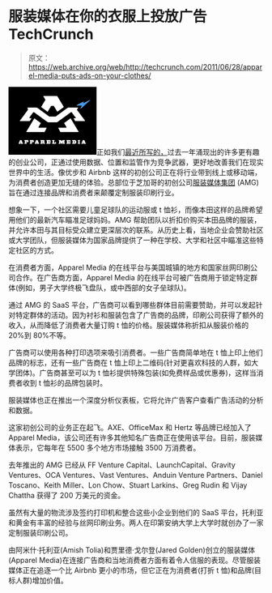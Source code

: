 # 服装媒体在你的衣服上投放广告 TechCrunch

> 原文：<https://web.archive.org/web/http://techcrunch.com/2011/06/28/apparel-media-puts-ads-on-your-clothes/>

![](img/cfff496d872f965f76c5b3c90a8811e5.png)正如我们[最近所写的，](https://web.archive.org/web/20230204193150/https://techcrunch.com/2011/06/05/the-power-of-online-to-offline-is-moving-beyond-local-commerce/)过去一年涌现出的许多更有趣的创业公司，正通过使用数据、位置和监管作为竞争武器，更好地改善我们在现实世界中的生活。像优步和 Airbnb 这样的初创公司正在将行业带到线上或移动端，为消费者创造更加无缝的体验。总部位于芝加哥的初创公司[服装媒体集团](https://web.archive.org/web/20230204193150/http://www.apparelmedia.com/) (AMG)旨在通过连接品牌和消费者来颠覆定制服装印刷行业。

想象一下，一个社区需要儿童足球队的运动服或 t 恤衫，而像本田这样的品牌希望用他们的最新汽车瞄准足球妈妈。AMG 帮助团队以折扣价购买本田品牌的服装，并允许本田与其目标受众建立更深层次的联系。从历史上看，当地企业会赞助社区或大学团队，但服装媒体为国家品牌提供了一种在学校、大学和社区中瞄准这些特定社区的方式。

在消费者方面，Apparel Media 的在线平台与美国城镇的地方和国家丝网印刷公司合作。在广告商方面，Apparel Media 的在线平台可被广告商用于锁定特定群体(例如，男子大学终极飞盘队，或中西部的女子垒球队)。

通过 AMG 的 SaaS 平台，广告商可以看到哪些群体目前需要赞助，并可以发起针对特定群体的活动。因为衬衫和服装包含了广告商的品牌，印刷公司获得了额外的收入，从而降低了消费者大量订购 t 恤的价格。服装媒体称折扣从服装价格的 20%到 80%不等。

广告商可以使用各种打印选项来吸引消费者。一些广告商简单地在 t 恤上印上他们品牌的标志，还有一些广告商在 t 恤上印上二维码(针对更喜欢科技的人群，如大学团体)。广告商甚至可以为 t 恤衫提供特殊包装(如免费样品或优惠券)，这样当消费者收到 t 恤衫的品牌包装时。

服装媒体也正在推出一个深度分析仪表板，它将允许广告客户查看广告活动的分析和数据。

这家初创公司的业务正在起飞。AXE、OfficeMax 和 Hertz 等品牌已经加入了 Apparel Media，该公司还有许多其他知名广告商正在使用该平台。目前，服装媒体表示，它每年在 5500 多个地方市场接触 3500 万消费者。

去年推出的 AMG 已经从 FF Venture Capital、LaunchCapital、Gravity Ventures、OCA Ventures、Vast Ventures、Anduin Venture Partners、Daniel Toscano、Keith Miller、Lon Chow、Stuart Larkins、Greg Rudin 和 Vijay Chattha 获得了 200 万美元的资金。

虽然有大量的物流涉及签约打印机和整合这些小企业到他们的 SaaS 平台，托利亚和黄金有丰富的经验与丝网印刷业务。两人在印第安纳大学上大学时就创办了一家定制服装印刷公司。

由阿米什·托利亚(Amish Tolia)和贾里德·戈尔登(Jared Golden)创立的服装媒体(Apparel Media)在连接广告商和当地消费者方面有着令人信服的表现。尽管服装媒体正在追逐一个比 Airbnb 更小的市场，但它正在为消费者(打折 t 恤)和品牌(目标人群)增加价值。